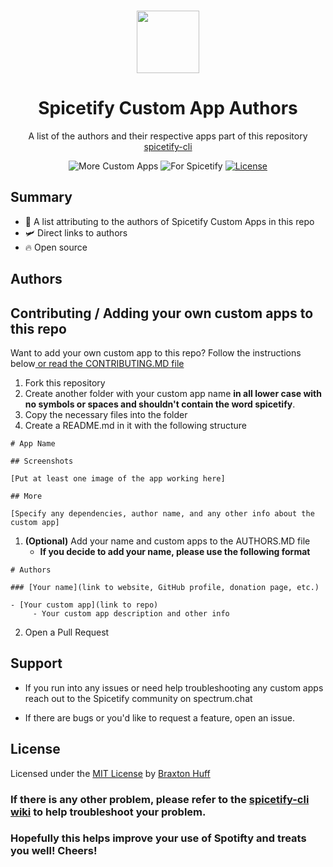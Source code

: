 <p align="center"><a href="https://github.com/3raxton/spicetify-custom-apps/"
target="_blank"><br><img width="100" src="https://emojipedia-us.s3.dualstack.us-west-1.amazonaws.com/thumbs/240/apple/271/floppy-disk_1f4be.png"></a></p>
<h1 align="center">Spicetify Custom App Authors</h1>
<p align="center">A list of the authors and their respective apps part of this repository <a href="https://github.com/khanhas/spicetify-cli" target="_blank"> spicetify-cli</a></p>
<p align="center">
</a>
<a><img src="https://img.shields.io/badge/more-Custom%20Apps-orange.svg" alt="More Custom Apps"></a>
<a><img src="https://img.shields.io/badge/for-spicetify-E71A0E.svg" alt="For Spicetify"></a>
<a href="https://3raxton.github.io/license"><img src="https://img.shields.io/badge/License-MIT-blue.svg" alt="License"></a>

## Summary
- 🤝 A list attributing to the authors of Spicetify Custom Apps in this repo
- 🛩 Direct links to authors
- 🔥 Open source

## Authors


## Contributing / Adding your own custom apps to this repo
Want to add your own custom app to this repo? Follow the instructions below<a href="https://github.com/3raxton/spicetify-custom-apps/blob/main/CONTRIBUTING.md"  target="_blank"> or read the CONTRIBUTING.MD file</a>

1. Fork this repository
2. Create another folder with your custom app name **in all lower case with no symbols or spaces and shouldn't contain the word spicetify**. 
3. Copy the necessary files into the folder
4. Create a README.md in it with the following structure
```
# App Name

## Screenshots

[Put at least one image of the app working here]

## More

[Specify any dependencies, author name, and any other info about the custom app]
```
1. **(Optional)** Add your name and custom apps to the AUTHORS.MD file 
     - **If you decide to add your name, please use the following format**
```
# Authors

### [Your name](link to website, GitHub profile, donation page, etc.)

- [Your custom app](link to repo)
     - Your custom app description and other info
```
2. Open a Pull Request

## Support

* If you run into any issues or need help troubleshooting any custom apps reach out to the Spicetify community on spectrum.chat

* If there are bugs or you'd like to request a feature, open an issue.

## License
Licensed under the [MIT License](https://3raxton.github.io/license) by [Braxton Huff](https://github.com/3raxton) 

### **If there is any other problem, please refer to the <a href="https://github.com/khanhas/spicetify-cli/wiki"  target="_blank">spicetify-cli wiki</a> to help troubleshoot your problem.**

### **Hopefully this helps improve your use of Spotifty and treats you well! Cheers!**
